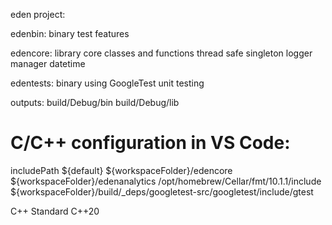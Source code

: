 eden project:

edenbin: 
    binary
    test features

edencore:
    library
    core classes and functions
        thread safe singleton
        logger manager
        datetime


edentests:
    binary using GoogleTest
    unit testing

outputs:
    build/Debug/bin
    build/Debug/lib

# C/C++ configuration in VS Code:
includePath
${default}
${workspaceFolder}/edencore
${workspaceFolder}/edenanalytics
/opt/homebrew/Cellar/fmt/10.1.1/include
${workspaceFolder}/build/_deps/googletest-src/googletest/include/gtest

C++ Standard
C++20